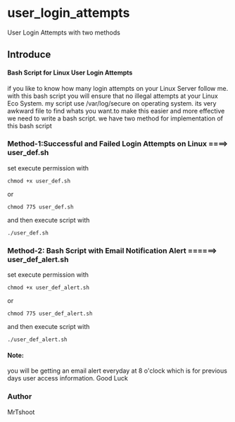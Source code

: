 # user_login_attempts
User Login Attempts with two methods

## Introduce
#### Bash Script for Linux User Login Attempts
if you like to know how many login attempts on your Linux Server follow me.
with this bash script you will ensure that no illegal attempts at your Linux Eco System.
my script use /var/log/secure on operating system.
its very awkward file to find whats you want.to make this easier and more effective we need to write a bash script.
we have two method for implementation of this bash script

### Method-1:Successful and Failed Login Attempts on Linux ====> user_def.sh
set execute permission with 
```
chmod +x user_def.sh 
```
or 
```
chmod 775 user_def.sh 
```

and then execute script with 
```
./user_def.sh
```

### Method-2: Bash Script with Email Notification Alert  ======> user_def_alert.sh
set execute permission with 
```
chmod +x user_def_alert.sh 
```
or 
```
chmod 775 user_def_alert.sh
```
and then execute script with 
```
./user_def_alert.sh
```

#### Note: 
you will be getting an email alert everyday at 8 o'clock which is for previous days user access information.
Good Luck 

### Author
MrTshoot
